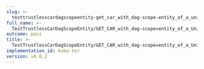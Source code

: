 ```yaml
---
slug: >-
  testtrustlesscardagscopeentity-get_car_with_dag-scope-entity_of_a_unixfs_directory_(format-car)
full_name: >-
  TestTrustlessCarDagScopeEntity/GET_CAR_with_dag-scope=entity_of_a_UnixFS_directory_(format=car)
outcome: pass
title: >-
  TestTrustlessCarDagScopeEntity/GET_CAR_with_dag-scope=entity_of_a_UnixFS_directory_(format=car)
implementation_id: kubo-ter
version: v0.0.2
---
```


